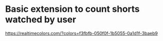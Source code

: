 # Basic extension to count shorts watched by user

https://realtimecolors.com/?colors=f3fbfb-050f0f-1b5055-0a1d1f-3baeb9